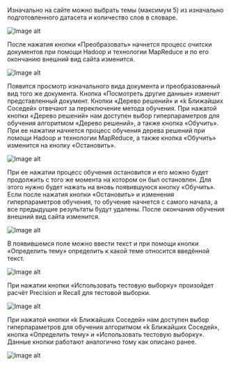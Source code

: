 Изначально на сайте можно выбрать темы (максимум 5) из изначально подготовленного датасета и количество слов в словаре. 
 
![Image alt](https://raw.githubusercontent.com/Tempih/django_hadoop_ml/main/photo/photo1.png)

После нажатия кнопки «Преобразовать» начнется процесс очитски документов при помощи Hadoop и технологии MapReduce и по его окончанию внешний вид сайта изменится.

![Image alt](https://raw.githubusercontent.com/Tempih/django_hadoop_ml/main/photo/photo2.png)
 
Появится просмотр изначального вида документа и преобразованный вид того же документа.
Кнопка «Посмотреть другие данные» изменит представленный документ.
Кнопки «Дерево решений» и «k Ближайших Соседей» отвечают за переключение метода обучения.
При нажатой кнопки «Дерево решений» нам доступен выбор гиперпараметров для обучения алгоритмом «Дерево решений», а также кнопка «Обучить».
При ее нажатии начнется процесс обучения дерева решений при помощи Hadoop и технологии MapReduce, а также кнопка «Обучить» изменится на кнопку «Остановить».
 
![Image alt](https://raw.githubusercontent.com/Tempih/django_hadoop_ml/main/photo/photo3.png)

При ее нажатии процесс обучения остановится и его можно будет продолжить с того же момента на котором он был остановлен. Для этого нужно будет нажать на вновь появившуюся кнопку «Обучить». Если после нажатия кнопки «Остановить» и изменения гиперпараметров обучения, то обучение начнется с самого начала, а все предыдущие результаты будут удалены.
После окончания обучения внешний вид сайта изменится.
 
![Image alt](https://raw.githubusercontent.com/Tempih/django_hadoop_ml/main/photo/photo4.png)

В появившемся поле можно ввести текст и при помощи кнопки «Определить тему» определить к какой теме относится введённой текст.
 
![Image alt](https://raw.githubusercontent.com/Tempih/django_hadoop_ml/main/photo/photo5.png)

При нажатии кнопки «Использовать тестовую выборку» произойдет расчёт Precision и Recall для тестовой выборки.
 
![Image alt](https://raw.githubusercontent.com/Tempih/django_hadoop_ml/main/photo/photo6.png)

При нажатой кнопки «k Ближайших Соседей» нам доступен выбор гиперпараметров для обучения алгоритмом «k Ближайших Соседей», кнопка «Определить тему» и «Использовать тестовую выборку». Данные кнопки работают аналогично тому как описано ранее.
 
![Image alt](https://raw.githubusercontent.com/Tempih/django_hadoop_ml/main/photo/photo7.png)


